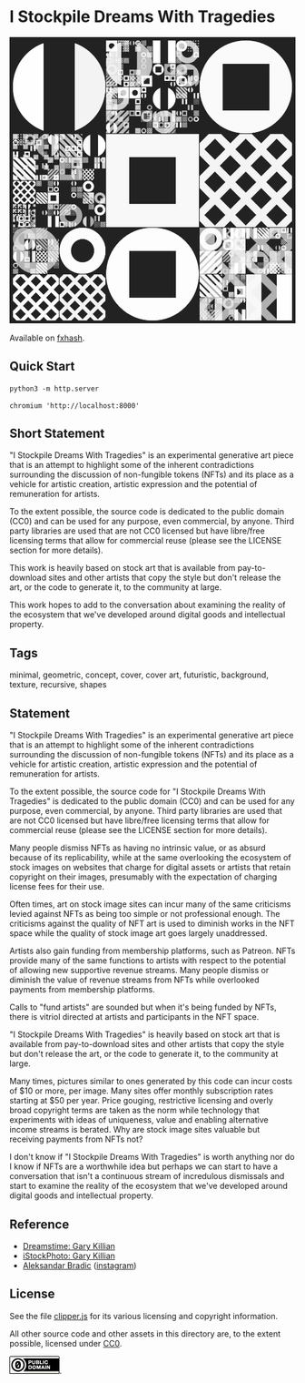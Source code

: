 I Stockpile Dreams With Tragedies
===

[![sample image](../img/stockpile-dream-tragedies_0.png)](https://github.com/abetusk/iao/tree/main/i-stockpile-dreams-with-tragedies_iteration-0)

Available on [fxhash](https://www.fxhash.xyz/generative/slug/i-stockpile-dreams-with-tragedies).

Quick Start
---

```
python3 -m http.server
```

```
chromium 'http://localhost:8000'
```

Short Statement
---

"I Stockpile Dreams With Tragedies" is an experimental generative art piece that is an attempt to highlight some of the inherent contradictions surrounding the discussion of non-fungible tokens (NFTs) and its place as a vehicle for artistic creation, artistic expression and the potential of remuneration for artists.

To the extent possible, the source code is dedicated to the public domain (CC0) and can be used for any purpose, even commercial, by anyone. Third party libraries are used that are not CC0 licensed but have libre/free licensing terms that allow for commercial reuse (please see the LICENSE section for more details).

This work is heavily based on stock art that is available from pay-to-download sites and other artists that copy the style but don't release the art, or the code to generate it, to the community at large.

This work hopes to add to the conversation about examining the reality of the ecosystem that we've developed around digital goods and intellectual property.

Tags
---

minimal, geometric, concept, cover, cover art, futuristic, background, texture, recursive, shapes

Statement
---

"I Stockpile Dreams With Tragedies"
is an experimental generative art piece
that is an attempt to highlight
some of the inherent contradictions
surrounding the discussion of non-fungible
tokens (NFTs) and its place as a vehicle
for artistic creation, artistic expression
and the potential of remuneration for artists.

To the extent possible,
the source code for
"I Stockpile Dreams With Tragedies"
is dedicated to the public domain (CC0)
and can be used for any purpose, even commercial,
by anyone.
Third party libraries are used that are not CC0
licensed but have libre/free licensing terms
that allow for commercial reuse (please see
the LICENSE section for more details).

Many people dismiss NFTs as having no intrinsic
value, or as absurd because of its
replicability, while at the same overlooking the
ecosystem of stock images on websites that
charge for digital assets or artists that retain
copyright on their images, presumably with the
expectation of charging license fees for their
use.

Often times, art on stock image sites can
incur many of the same criticisms levied
against NFTs as being too simple or not
professional enough.
The criticisms against the quality of NFT
art is used to diminish works in the NFT space while
the quality of stock image art goes largely
unaddressed.

Artists also gain funding from membership
platforms, such as Patreon.
NFTs provide many of the same functions
to artists with respect to the potential
of allowing new supportive revenue streams.
Many people dismiss or diminish the value
of revenue streams from NFTs while
overlooked payments from membership platforms.

Calls to "fund artists" are sounded but
when it's being funded by NFTs, there is vitriol
directed at artists and participants in the NFT
space.

"I Stockpile Dreams With Tragedies" is heavily
based on stock art that is available from
pay-to-download sites and other artists
that copy the style but don't release the
art, or the code to generate it, to the community
at large.

Many times, pictures similar to
ones generated by this code can incur costs of $10
or more, per image.
Many sites offer monthly subscription rates starting
at $50 per year.
Price gouging, restrictive licensing and overly
broad copyright terms are taken as the norm
while technology that experiments with ideas
of uniqueness, value and enabling alternative
income streams is berated.
Why are stock image sites valuable but receiving payments
from NFTs not?

I don't know if "I Stockpile Dreams With Tragedies"
is worth anything nor do I know if NFTs are
a worthwhile idea but perhaps we can start
to have a conversation that isn't a continuous
stream of incredulous dismissals and start to examine
the reality of the ecosystem that we've developed
around digital goods and intellectual property.

Reference
---

* [Dreamstime: Gary Killian](https://www.dreamstime.com/stock-illustration-vector-minimal-covers-procedural-design-futuristic-minimalistic-layout-conceptual-generative-background-journal-vector-minimal-image99452072)
* [iStockPhoto: Gary Killian](https://www.istockphoto.com/vector/vector-minimal-covers-procedural-design-futuristic-minimalistic-layout-conceptual-gm954662046-260653001)
* [Aleksandar Bradic](https://ello.co/randomwalks) ([instagram](https://www.instagram.com/alek/))


License
---

See the file [clipper.js](clipper.js) for its various licensing and copyright information.

All other source code and other assets in this directory are, to the extent possible, licensed
under [CC0](https://creativecommons.org/publicdomain/zero/1.0/).

![CC0](../img/cc0_88x31.png).
